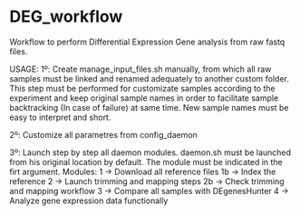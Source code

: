 # DEG_workflow
Workflow to perform Differential Expression Gene analysis from raw fastq files.

USAGE:
1º: Create manage_input_files.sh manually, from which all raw samples must be linked and renamed adequately to another custom folder. This step must be performed for customizate samples according to the experiment and keep original sample names in order to facilitate sample backtracking (In case of failure) at same time. New sample names must be easy to interpret and short.

2º: Customize all parametres from config_daemon

3º: Launch step by step all daemon modules. daemon.sh must be launched from his original location by default. The module must be indicated in the firt argument.
  Modules:
  1 -> Download all reference files
  1b -> Index the reference
  2 -> Launch trimming and mapping steps
  2b -> Check trimming and mapping workflow
  3 -> Compare all samples with DEgenesHunter
  4 -> Analyze gene expression data functionally

